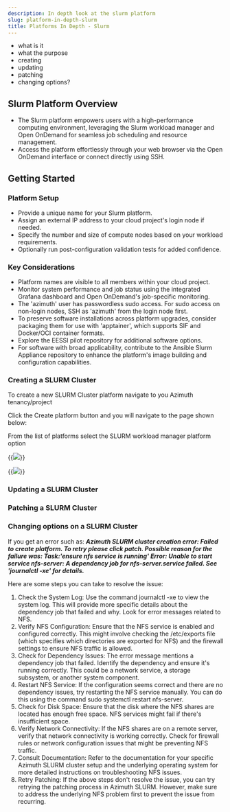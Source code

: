 ```yaml
---
description: In depth look at the slurm platform
slug: platform-in-depth-slurm
title: Platforms In Depth - Slurm
---
```


- what is it
- what the purpose
- creating
- updating
- patching
- changing options?

## Slurm Platform Overview

- The Slurm platform empowers users with a high-performance computing environment, leveraging the Slurm workload manager and Open OnDemand for seamless job scheduling and resource management.
- Access the platform effortlessly through your web browser via the Open OnDemand interface or connect directly using SSH.

## Getting Started

### Platform Setup

- Provide a unique name for your Slurm platform.
- Assign an external IP address to your cloud project's login node if needed.
- Specify the number and size of compute nodes based on your workload requirements.
- Optionally run post-configuration validation tests for added confidence.

### Key Considerations

- Platform names are visible to all members within your cloud project.
- Monitor system performance and job status using the integrated Grafana dashboard and Open OnDemand's job-specific monitoring.
- The 'azimuth' user has passwordless sudo access. For sudo access on non-login nodes, SSH as 'azimuth' from the login node first.
- To preserve software installations across platform upgrades, consider packaging them for use with 'apptainer', which supports SIF and Docker/OCI container formats.
- Explore the EESSI pilot repository for additional software options.
- For software with broad applicability, contribute to the Ansible Slurm Appliance repository to enhance the platform's image building and configuration capabilities.

### Creating a SLURM Cluster

To create a new SLURM Cluster platform navigate to you Azimuth tenancy/project

Click the Create platform button and you will navigate to the page shown below:

From the list of platforms select the SLURM workload manager platform option

{{<image src="img/docs/azimuth-images/azimuth-available-platforms.jpg" caption="Choose platform">}}

{{<image src="img/docs/azimuth-images/Azimuth-create-slurm-cluster-configuration-Page.jpg" caption="Create SLURM platform">}}

### Updating a SLURM Cluster

### Patching a SLURM Cluster

### Changing options on a SLURM Cluster

If you get an error such as:
***Azimuth SLURM cluster creation error: Failed to create platform. To retry please click patch. Possible reason for the failure was: Task:'ensure nfs service is running' Error: Unable to start service nfs-server: A dependency job for nfs-server.service failed. See 'journalctl -xe' for details.***

Here are some steps you can take to resolve the issue:

1. Check the System Log: Use the command journalctl -xe to view the system log. This will provide more specific details about the dependency job that failed and why. Look for error messages related to NFS.
2. Verify NFS Configuration: Ensure that the NFS service is enabled and configured correctly. This might involve checking the /etc/exports file (which specifies which directories are exported for NFS) and the firewall settings to ensure NFS traffic is allowed.
3. Check for Dependency Issues: The error message mentions a dependency job that failed. Identify the dependency and ensure it's running correctly. This could be a network service, a storage subsystem, or another system component.
4. Restart NFS Service: If the configuration seems correct and there are no dependency issues, try restarting the NFS service manually. You can do this using the command sudo systemctl restart nfs-server.
5. Check for Disk Space: Ensure that the disk where the NFS shares are located has enough free space. NFS services might fail if there's insufficient space.
6. Verify Network Connectivity: If the NFS shares are on a remote server, verify that network connectivity is working correctly. Check for firewall rules or network configuration issues that might be preventing NFS traffic.
7. Consult Documentation: Refer to the documentation for your specific Azimuth SLURM cluster setup and the underlying operating system for more detailed instructions on troubleshooting NFS issues.
8. Retry Patching: If the above steps don't resolve the issue, you can try retrying the patching process in Azimuth SLURM. However, make sure to address the underlying NFS problem first to prevent the issue from recurring.
